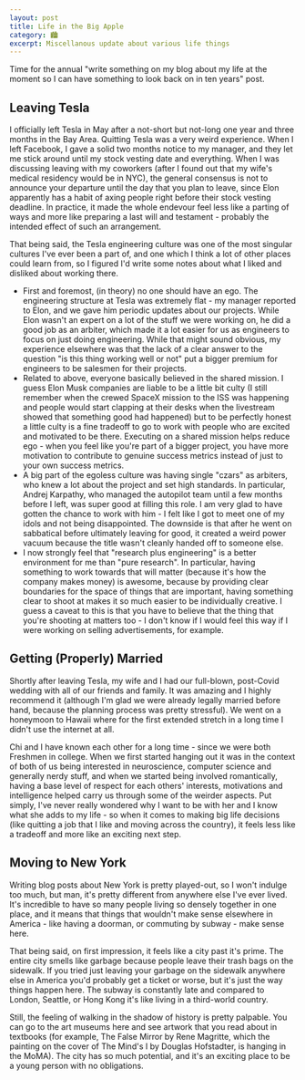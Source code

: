 ```yaml
---
layout: post
title: Life in the Big Apple
category: 🏙️
excerpt: Miscellanous update about various life things
---
```


Time for the annual "write something on my blog about my life at the moment so I can have something to look back on in ten years" post.

## Leaving Tesla

I officially left Tesla in May after a not-short but not-long one year and three months in the Bay Area. Quitting Tesla was a very weird experience. When I left Facebook, I gave a solid two months notice to my manager, and they let me stick around until my stock vesting date and everything. When I was discussing leaving with my coworkers (after I found out that my wife's medical residency would be in NYC), the general consensus is not to announce your departure until the day that you plan to leave, since Elon apparently has a habit of axing people right before their stock vesting deadline. In practice, it made the whole endevour feel less like a parting of ways and more like preparing a last will and testament - probably the intended effect of such an arrangement.

That being said, the Tesla engineering culture was one of the most singular cultures I've ever been a part of, and one which I think a lot of other places could learn from, so I figured I'd write some notes about what I liked and disliked about working there.

- First and foremost, (in theory) no one should have an ego. The engineering structure at Tesla was extremely flat - my manager reported to Elon, and we gave him periodic updates about our projects. While Elon wasn't an expert on a lot of the stuff we were working on, he did a good job as an arbiter, which made it a lot easier for us as engineers to focus on just doing engineering. While that might sound obvious, my experience elsewhere was that the lack of a clear answer to the question "is this thing working well or not" put a bigger premium for engineers to be salesmen for their projects.
- Related to above, everyone basically believed in the shared mission. I guess Elon Musk companies are liable to be a little bit culty (I still remember when the crewed SpaceX mission to the ISS was happening and people would start clapping at their desks when the livestream showed that something good had happened) but to be perfectly honest a little culty is a fine tradeoff to go to work with people who are excited and motivated to be there. Executing on a shared mission helps reduce ego - when you feel like you're part of a bigger project, you have more motivation to contribute to genuine success metrics instead of just to your own success metrics.
- A big part of the egoless culture was having single "czars" as arbiters, who knew a lot about the project and set high standards. In particular, Andrej Karpathy, who managed the autopilot team until a few months before I left, was super good at filling this role. I am very glad to have gotten the chance to work with him - I felt like I got to meet one of my idols and not being disappointed. The downside is that after he went on sabbatical before ultimately leaving for good, it created a weird power vacuum because the title wasn't cleanly handed off to someone else.
- I now strongly feel that "research plus engineering" is a better environment for me than "pure research". In particular, having something to work towards that will matter (because it's how the company makes money) is awesome, because by providing clear boundaries for the space of things that are important, having something clear to shoot at makes it so much easier to be individually creative. I guess a caveat to this is that you have to believe that the thing that you're shooting at matters too - I don't know if I would feel this way if I were working on selling advertisements, for example.

## Getting (Properly) Married

Shortly after leaving Tesla, my wife and I had our full-blown, post-Covid wedding with all of our friends and family. It was amazing and I highly recommend it (although I'm glad we were already legally married before hand, because the planning process was pretty stressful). We went on a honeymoon to Hawaii where for the first extended stretch in a long time I didn't use the internet at all.

Chi and I have known each other for a long time - since we were both Freshmen in college. When we first started hanging out it was in the context of both of us being interested in neuroscience, computer science and generally nerdy stuff, and when we started being involved romantically, having a base level of respect for each others' interests, motivations and intelligence helped carry us through some of the weirder aspects. Put simply, I've never really wondered why I want to be with her and I know what she adds to my life - so when it comes to making big life decisions (like quitting a job that I like and moving across the country), it feels less like a tradeoff and more like an exciting next step.

## Moving to New York

Writing blog posts about New York is pretty played-out, so I won't indulge too much, but man, it's pretty different from anywhere else I've ever lived. It's incredible to have so many people living so densely together in one place, and it means that things that wouldn't make sense elsewhere in America - like having a doorman, or commuting by subway - make sense here.

That being said, on first impression, it feels like a city past it's prime. The entire city smells like garbage because people leave their trash bags on the sidewalk. If you tried just leaving your garbage on the sidewalk anywhere else in America you'd probably get a ticket or worse, but it's just the way things happen here. The subway is constantly late and compared to London, Seattle, or Hong Kong it's like living in a third-world country.

Still, the feeling of walking in the shadow of history is pretty palpable. You can go to the art museums here and see artwork that you read about in textbooks (for example, The False Mirror by Rene Magritte, which the painting on the cover of The Mind's I by Douglas Hofstadter, is hanging in the MoMA). The city has so much potential, and it's an exciting place to be a young person with no obligations.
